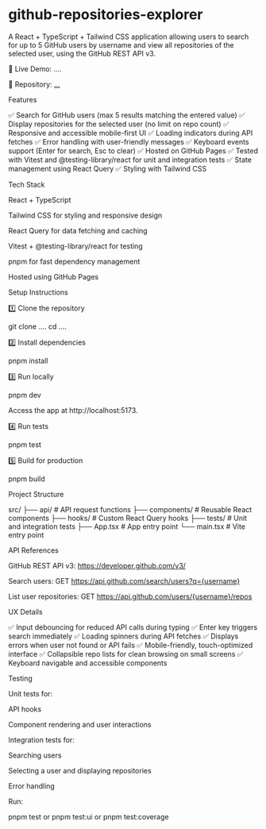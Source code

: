 # github-repositories-explorer

A React + TypeScript + Tailwind CSS application allowing users to search for up to 5 GitHub users by username and view all repositories of the selected user, using the GitHub REST API v3.

🚀 Live Demo: ....

📂 Repository: [...](https://github.com/widiaseren/github-repositories-explorer)

Features

✅ Search for GitHub users (max 5 results matching the entered value)
✅ Display repositories for the selected user (no limit on repo count)
✅ Responsive and accessible mobile-first UI
✅ Loading indicators during API fetches
✅ Error handling with user-friendly messages
✅ Keyboard events support (Enter for search, Esc to clear)
✅ Hosted on GitHub Pages
✅ Tested with Vitest and @testing-library/react for unit and integration tests
✅ State management using React Query
✅ Styling with Tailwind CSS

Tech Stack

React + TypeScript

Tailwind CSS for styling and responsive design

React Query for data fetching and caching

Vitest + @testing-library/react for testing

pnpm for fast dependency management

Hosted using GitHub Pages

Setup Instructions

1️⃣ Clone the repository

git clone ....
cd ....

2️⃣ Install dependencies

pnpm install

3️⃣ Run locally

pnpm dev

Access the app at http://localhost:5173.

4️⃣ Run tests

pnpm test

5️⃣ Build for production

pnpm build


Project Structure

src/
 ├── api/             # API request functions
 ├── components/      # Reusable React components
 ├── hooks/           # Custom React Query hooks
 ├── tests/           # Unit and integration tests
 ├── App.tsx          # App entry point
 └── main.tsx         # Vite entry point

API References

GitHub REST API v3: https://developer.github.com/v3/

Search users: GET https://api.github.com/search/users?q={username}

List user repositories: GET https://api.github.com/users/{username}/repos

UX Details

✅ Input debouncing for reduced API calls during typing
✅ Enter key triggers search immediately
✅ Loading spinners during API fetches
✅ Displays errors when user not found or API fails
✅ Mobile-friendly, touch-optimized interface
✅ Collapsible repo lists for clean browsing on small screens
✅ Keyboard navigable and accessible components

Testing

Unit tests for:

API hooks

Component rendering and user interactions

Integration tests for:

Searching users

Selecting a user and displaying repositories

Error handling

Run:

pnpm test or 
pnpm test:ui or
pnpm test:coverage
